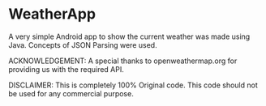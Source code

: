 # WeatherApp
A very simple Android app to show the current weather was made using Java. Concepts of JSON Parsing were used.

ACKNOWLEDGEMENT: A special thanks to openweathermap.org for providing us with the required API.

DISCLAIMER: This is completely 100% Original code. This code should not be used for any commercial purpose.
